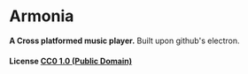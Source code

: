 # Armonia

**A Cross platformed music player.**
Built upon github's electron.
#### License [CC0 1.0 (Public Domain)](LICENSE.md)
